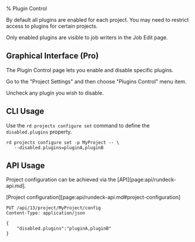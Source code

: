 % Plugin Control

By default all plugins are enabled for each project.
You may need to restrict access to plugins for certain projects. 

Only enabled plugins are visible to job writers in the Job Edit page.

## Graphical Interface (Pro)
The Plugin Control page lets you enable and disable specific plugins.

Go to the "Project Settings" and then choose "Plugins Control" menu item.

Uncheck any plugin you wish to disable.

## CLI Usage

Use the `rd projects configure set` command to define the `disabled.plugins` property.

~~~~~~~~~~~~~~~~~~~~~~~~~~~~~~~~~~~~~~~~~~~~~~~~~ {.bash}
rd projects configure set -p MyProject -- \
   --disabled.plugins=pluginA,pluginB
~~~~~~~~~~~~~~~~~~~~~~~~~~~~~~~~~~~~~~~~~~~~~~~~~



## API Usage

Project configuration can be achieved via the [API][page:api/rundeck-api.md].

[Project configuration][page:api/rundeck-api.md#project-configuration]

    PUT /api/13/project/MyProject/config
    Content-Type: application/json

    {
        "disabled.plugins":"pluginA,pluginB"
    }
